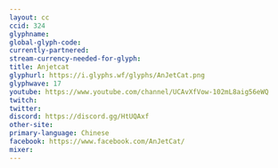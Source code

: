 ```yaml
---
layout: cc
ccid: 324
glyphname: 
global-glyph-code: 
currently-partnered: 
stream-currency-needed-for-glyph: 
title: Anjetcat
glyphurl: https://i.glyphs.wf/glyphs/AnJetCat.png
glyphwave: 17
youtube: https://www.youtube.com/channel/UCAvXfVow-102mL8aig56eWQ
twitch: 
twitter: 
discord: https://discord.gg/HtUQAxf
other-site: 
primary-language: Chinese
facebook: https://www.facebook.com/AnJetCat/
mixer: 
---
```


